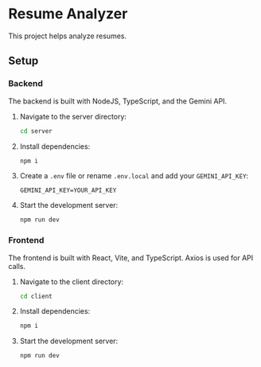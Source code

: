 # Resume Analyzer

This project helps analyze resumes.

## Setup

### Backend

The backend is built with NodeJS, TypeScript, and the Gemini API.

1.  Navigate to the server directory:
    ```bash
    cd server
    ```
2.  Install dependencies:
    ```bash
    npm i
    ```
3.  Create a `.env` file or rename `.env.local` and add your `GEMINI_API_KEY`:
    ```env
    GEMINI_API_KEY=YOUR_API_KEY
    ```
4.  Start the development server:
    ```bash
    npm run dev
    ```

### Frontend

The frontend is built with React, Vite, and TypeScript. Axios is used for API calls.

1.  Navigate to the client directory:
    ```bash
    cd client
    ```
2.  Install dependencies:
    ```bash
    npm i
    ```
3.  Start the development server:
    ```bash
    npm run dev
    ```